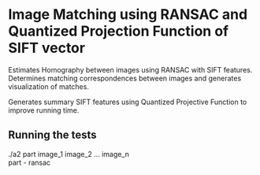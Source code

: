 # Image Matching using RANSAC and Quantized Projection Function of SIFT vector
Estimates Homography between images using RANSAC with SIFT features.
Determines matching correspondences between images and generates visualization of matches.

Generates summary SIFT features using Quantized Projective Function to improve running time.

## Running the tests
./a2 part image_1 image_2 ... image_n  
part - ransac 